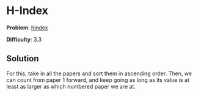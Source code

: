 # H-Index

**Problem**: [hindex](https://open.kattis.com/problems/hindex)

**Difficulty**: 3.3

## Solution

For this, take in all the papers and sort them in ascending order. Then, we can count from paper 1 forward, and keep going as long as its value is at least as larger as which numbered paper we are at.
